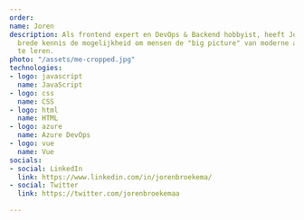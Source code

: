 ```yaml
---
order: 
name: Joren
description: Als frontend expert en DevOps & Backend hobbyist, heeft Joren met zijn
  brede kennis de mogelijkheid om mensen de "big picture" van moderne applicaties
  te leren.
photo: "/assets/me-cropped.jpg"
technologies:
- logo: javascript
  name: JavaScript
- logo: css
  name: CSS
- logo: html
  name: HTML
- logo: azure
  name: Azure DevOps
- logo: vue
  name: Vue
socials:
- social: LinkedIn
  link: https://www.linkedin.com/in/jorenbroekema/
- social: Twitter
  link: https://twitter.com/jorenbroekemaa

---
```

